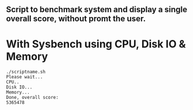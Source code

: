 ## Script to benchmark system and display a single overall score, without promt the user.
# With Sysbench using CPU, Disk IO & Memory
  ```
./scriptname.sh
Please wait...
CPU..
Disk IO...
Memory...
Done, overall score:
5365478
  ```
